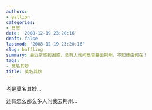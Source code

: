 ```yaml
---
authors:
- eallion
categories:
- 日志
date: '2008-12-19 23:20:16'
draft: false
lastmod: '2008-12-19 23:20:16'
slug: baffling
summary: 最近常感到困惑，总有人询问是否要去荆州，不知缘由何在！
tags:
- 莫名其妙
title: 莫名其妙
---
```

老是莫名其妙...

还有怎么那么多人问我去荆州...